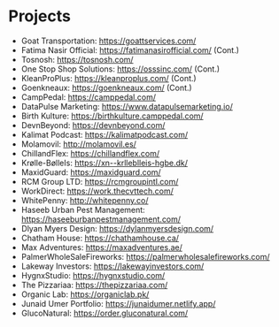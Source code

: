 # Projects

- Goat Transportation: <https://goattservices.com/>
- Fatima Nasir Official: <https://fatimanasirofficial.com/> (Cont.)
- Tosnosh: <https://tosnosh.com/>
- One Stop Shop Solutions: <https://osssinc.com/> (Cont.)
- KleanProPlus: <https://kleanproplus.com/> (Cont.)
- Goenkneaux: <https://goenkneaux.com/> (Cont.)
- CampPedal: <https://camppedal.com/>
- DataPulse Marketing: <https://www.datapulsemarketing.io/>
- Birth Kulture: <https://birthkulture.camppedal.com/>
- DevnBeyond: <https://devnbeyond.com/>
- Kalimat Podcast: <https://kalimatpodcast.com/>
- Molamovil: <http://molamovil.es/>
- ChillandFlex: <https://chillandflex.com/>
- Krølle-BølleIs: <https://xn--krlleblleis-hgbe.dk/>
- MaxidGuard: <https://maxidguard.com/>
- RCM Group LTD: <https://rcmgroupintl.com/>
- WorkDirect: <https://work.thecvttech.com/>
- WhitePenny: <http://whitepenny.co/>
- Haseeb Urban Pest Management: <https://haseeburbanpestmanagement.com/>
- Dlyan Myers Design: <https://dylanmyersdesign.com/>
- Chatham House: <https://chathamhouse.ca/>
- Max Adventures: <https://maxadventures.ae/>
- PalmerWholeSaleFireworks: <https://palmerwholesalefireworks.com/>
- Lakeway Investors: <https://lakewayinvestors.com/>
- HygnxStudio: <https://hygnxstudio.com/>
- The Pizzariaa: <https://thepizzariaa.com/>
- Organic Lab: <https://organiclab.pk/>
- Junaid Umer Portfolio: <https://junaidumer.netlify.app/>
- GlucoNatural: <https://order.gluconatural.com/>
